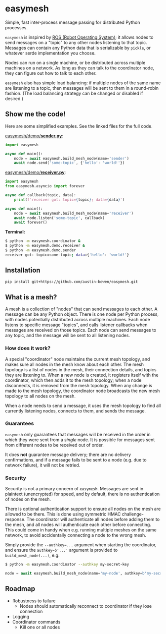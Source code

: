 # easymesh

Simple, fast inter-process message passing for distributed Python processes.

`easymesh` is inspired by [ROS (Robot Operating System)](https://www.ros.org/); it allows nodes to send messages on a "topic" to any other nodes listening to that topic. Messages can contain any Python data that is serializable by `pickle`, or whatever serde implementation you choose.

Nodes can run on a single machine, or be distributed across multiple machines on a network. As long as they can talk to the coordinator node, they can figure out how to talk to each other.

`easymesh` also has simple load balancing: if multiple nodes of the same name are listening to a topic, then messages will be sent to them in a round-robin fashion. (The load balancing strategy can be changed or disabled if desired.)

## Show me the code!

Here are some simplified examples. See the linked files for the full code.

[easymesh/demo/**sender.py**](src/easymesh/demo/sender.py):
```python
import easymesh

async def main():
    node = await easymesh.build_mesh_node(name='sender')
    await node.send('some-topic', {'hello': 'world!'})
```

[easymesh/demo/**receiver.py**](src/easymesh/demo/receiver.py):
```python
import easymesh
from easymesh.asyncio import forever

async def callback(topic, data):
    print(f'receiver got: topic={topic}; data={data}')

async def main():
    node = await easymesh.build_mesh_node(name='receiver')
    await node.listen('some-topic', callback)
    await forever()
```

**Terminal:**

```bash
$ python -m easymesh.coordinator &
$ python -m easymesh.demo.receiver &
$ python -m easymesh.demo.sender
receiver got: topic=some-topic; data={'hello': 'world!'}
```

## Installation

```bash
pip install git+https://github.com/austin-bowen/easymesh.git
```

## What is a mesh?

A mesh is a collection of "nodes" that can send messages to each other. A message can be any Python object. There is one node per Python process, with nodes potentially distributed across multiple machines. Each node listens to specific message "topics", and calls listener callbacks when messages are received on those topics. Each node can send messages to any topic, and the message will be sent to all listening nodes.

### How does it work?

A special "coordinator" node maintains the current mesh topology, and makes sure all nodes in the mesh know about each other. The mesh topology is a list of nodes in the mesh, their connection details, and topics they are listening to. When a new node is created, it registers itself with the coordinator, which then adds it to the mesh topology; when a node disconnects, it is removed from the mesh topology. When any change is made to the mesh topology, the coordinator node broadcasts the new mesh topology to all nodes on the mesh.

When a node needs to send a message, it uses the mesh topology to find all currently listening nodes, connects to them, and sends the message.

### Guarantees

`easymesh` only guarantees that messages will be received in the order in which they were sent from a *single* node. It is possible for messages sent from different nodes to be received out of order.

It does **not** guarantee message delivery; there are no delivery confirmations, and if a message fails to be sent to a node (e.g. due to network failure), it will not be retried.

### Security

Security is not a primary concern of `easymesh`. Messages are sent in plaintext (unencrypted) for speed, and by default, there is no authentication of nodes on the mesh.

There is optional authentication support to ensure all nodes on the mesh are allowed to be there. This is done using symmetric HMAC challenge-response. The coordinator will authenticate all nodes before adding them to the mesh, and all nodes will authenticate each other before connecting. This could come in handy when e.g. running multiple meshes on the same network, to avoid accidentally connecting a node to the wrong mesh.

Simply provide the `--authkey=...` argument when starting the coordinator, and ensure the `authkey=b'...'` argument is provided to `build_mesh_node(...)`, e.g.

```bash
$ python -m easymesh.coordinator --authkey my-secret-key
```

```python
node = await easymesh.build_mesh_node(name='my-node', authkey=b'my-secret-key')
```


## Roadmap

- Robustness to failure
  - Nodes should automatically reconnect to coordinator if they lose connection
- Logging
- Coordinator commands
  - Kill one or all nodes
